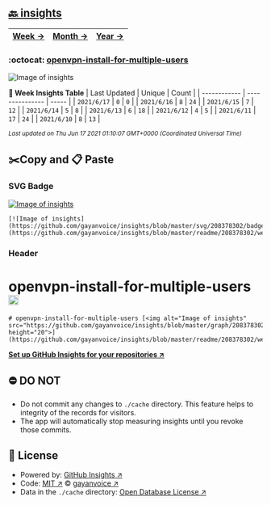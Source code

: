 ## [🔙 insights](https://github.com/gayanvoice/insights)
| [**Week →**](https://github.com/gayanvoice/insights/blob/master/readme/208378302/week.md) | [**Month →**](https://github.com/gayanvoice/insights/blob/master/readme/208378302/month.md) | [**Year →**](https://github.com/gayanvoice/insights/blob/master/readme/208378302/year.md) |
 | ------------ | --------------- | ----- |

### :octocat: [openvpn-install-for-multiple-users](https://github.com/gayanvoice/openvpn-install-for-multiple-users)
![Image of insights](https://github.com/gayanvoice/insights/blob/master/graph/208378302/large/week.png)

**:calendar: Week Insights Table**
| Last Updated | Unique | Count |
 | ------------ | --------------- | ----- |
 | `2021/6/17` |  `0` | `0` |
 | `2021/6/16` |  `8` | `24` |
 | `2021/6/15` |  `7` | `12` |
 | `2021/6/14` |  `5` | `8` |
 | `2021/6/13` |  `6` | `18` |
 | `2021/6/12` |  `4` | `5` |
 | `2021/6/11` |  `17` | `24` |
 | `2021/6/10` |  `8` | `13` |

<small><i>Last updated on Thu Jun 17 2021 01:10:07 GMT+0000 (Coordinated Universal Time)</i></small>

## ✂️Copy and 📋 Paste
### SVG Badge
[![Image of insights](https://github.com/gayanvoice/insights/blob/master/svg/208378302/badge.svg)](https://github.com/gayanvoice/insights/blob/master/readme/208378302/week.md)
```readme
[![Image of insights](https://github.com/gayanvoice/insights/blob/master/svg/208378302/badge.svg)](https://github.com/gayanvoice/insights/blob/master/readme/208378302/week.md)
```
### Header
# openvpn-install-for-multiple-users [<img alt="Image of insights" src="https://github.com/gayanvoice/insights/blob/master/graph/208378302/small/week.png" height="20">](https://github.com/gayanvoice/insights/blob/master/readme/208378302/week.md)
```readme
# openvpn-install-for-multiple-users [<img alt="Image of insights" src="https://github.com/gayanvoice/insights/blob/master/graph/208378302/small/week.png" height="20">](https://github.com/gayanvoice/insights/blob/master/readme/208378302/week.md)
```
[**Set up GitHub Insights for your repositories ↗️**](https://github.com/gayanvoice/github-insights)
## ⛔ DO NOT
- Do not commit any changes to `./cache` directory. This feature helps to integrity of the records for visitors.
- The app will automatically stop measuring insights until you revoke those commits.
## 📄 License
- Powered by: [GitHub Insights ↗️](https://github.com/gayanvoice/github-insights)
- Code: [MIT ↗️](./LICENSE) © [gayanvoice ↗️](https://github.com/gayanvoice)
- Data in the `./cache` directory: [Open Database License ↗️](https://opendatacommons.org/licenses/odbl/1-0/)